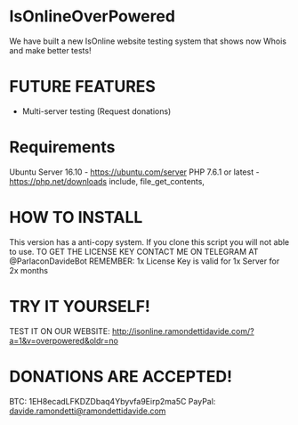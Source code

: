 # IsOnlineOverPowered
We have built a new IsOnline website testing system that shows now Whois and make better tests! 

# FUTURE FEATURES
- Multi-server testing (Request donations)

# Requirements
Ubuntu Server 16.10 - https://ubuntu.com/server
PHP 7.6.1 or latest - https://php.net/downloads
include, file_get_contents, 

# HOW TO INSTALL
This version has a anti-copy system. If you clone this script you will not able to use.
TO GET THE LICENSE KEY CONTACT ME ON TELEGRAM AT @ParlaconDavideBot
REMEMBER: 1x License Key is valid for 1x Server for 2x months

# TRY IT YOURSELF! 
TEST IT ON OUR WEBSITE: http://isonline.ramondettidavide.com/?a=1&v=overpowered&oldr=no

# DONATIONS ARE ACCEPTED!
BTC: 1EH8ecadLFKDZDbaq4Ybyvfa9Eirp2ma5C
PayPal: davide.ramondetti@ramondettidavide.com
